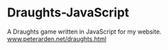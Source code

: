 # Draughts-JavaScript
A Draughts game written in JavaScript for my website.<BR>
www.peterarden.net/draughts.html
